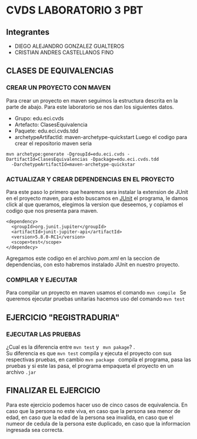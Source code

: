 # CVDS LABORATORIO 3 PBT
## Integrantes  
  - DIEGO ALEJANDRO GONZALEZ GUALTEROS
  - CRISTIAN ANDRES CASTELLANOS FINO  
## CLASES DE EQUIVALENCIAS  
### CREAR UN PROYECTO CON MAVEN
  Para crear un proyecto en maven seguimos la estructura descrita en la parte de abajo. Para este laboratorio se nos dan los siguientes datos.  
  - Grupo: edu.eci.cvds
  - Artefacto: ClasesEquivalencia
  - Paquete: edu.eci.cvds.tdd
  - archetypeArtifactId: maven-archetype-quickstart
  Luego el codigo para crear el repositorio maven seria
  ```
  mvn archetype:generate -DgroupId=edu.eci.cvds -DartifactId=ClasesEquivalencias -Dpackage=edu.eci.cvds.tdd 
    -DarchetypeArtifactId=maven-archetype-quickstar
 ``` 
 ### ACTUALIZAR Y CREAR DEPENDENCIAS EN EL PROYECTO  
  Para este paso lo primero que hearemos sera instalar la extension de JUnit en el proyecto maven, para esto buscamos en [JUnit](https://mvnrepository.com/search?q=JUnit) el programa, le damos click al que queramos, elegimos la version que deseemos, y copiamos el codigo que nos presenta para maven.
  ``` 
<dependency>
    <groupId>org.junit.jupiter</groupId>
    <artifactId>junit-jupiter-api</artifactId>
    <version>5.8.0-RC1</version>
    <scope>test</scope>
</dependecy>
  ```
  Agregamos este codigo en el archivo _pom.xml_ en la seccion de dependencias, con esto habremos instalado JUnit en nuestro proyecto.
### COMPILAR Y EJECUTAR
  Para compilar un proyecto en maven usamos el comando ```mvn compile ```
  Se queremos ejecutar pruebas unitarias hacemos uso del comando ```mvn test```
## EJERCICIO "REGISTRADURIA"
### EJECUTAR LAS PRUEBAS
  ¿Cual es la diferencia entre ```mvn test``` y ``` mvn pakage```? .  
  Su diferencia es que ```mvn test``` compila y ejecuta el proyecto con sus respectivas pruebas, en cambio ```mvn package ``` compila el programa, pasa las pruebas y si este las pasa, el programa empaqueta el proyecto en un archivo ```.jar ```
## FINALIZAR EL EJERCICIO
  Para este ejercicio podemos hacer uso de cinco casos de equivalencia. En caso que la persona no este viva, en caso que la persona sea menor de edad, en caso que la edad de la persona sea invalida, en caso que el numeor de cedula de la persona este duplicado, en caso que la informacion ingresada sea correcta.

